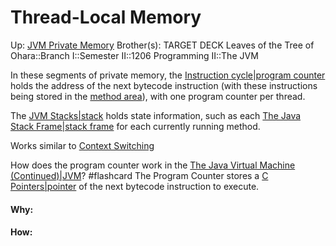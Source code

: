# Thread-Local Memory

Up: [JVM Private Memory](jvm_private_memory)
Brother(s):
TARGET DECK
Leaves of the Tree of Ohara::Branch I::Semester II::1206 Programming II::The JVM

In these segments of private memory, the [Instruction cycle|program counter](instruction_cycle|program_counter) holds the address of the next bytecode instruction (with these instructions being stored in the [method area](method_area)), with one program counter per thread.

The [JVM Stacks|stack](jvm_stacks|stack) holds state information, such as each [The Java Stack Frame|stack frame](the_java_stack_frame|stack_frame) for each currently running method. 



Works similar to [Context Switching](context_switching)

How does the program counter work in the [The Java Virtual Machine (Continued)|JVM](the_java_virtual_machine_(continued)|jvm)? #flashcard 
The Program Counter stores a [C Pointers|pointer](c_pointers|pointer) of the next bytecode instruction to execute.
<!--ID: 1716281492641-->




























#### Why:
#### How:










